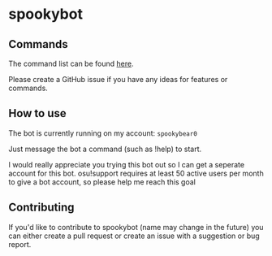 # spookybot

## Commands

The command list can be found [here](https://github.com/spookybear0/spookybot/wiki/Command-list).

Please create a GitHub issue if you have any ideas for features or commands.

## How to use

The bot is currently running on my account: `spookybear0`

Just message the bot a command (such as !help) to start.

I would really appreciate you trying this bot out so I can get a seperate account for this bot. osu!support requires at least 50 active users per month to give a bot account, so please help me reach this goal

## Contributing

If you'd like to contribute to spookybot (name may change in the future) you can either create a pull request or create an issue with a suggestion or bug report.